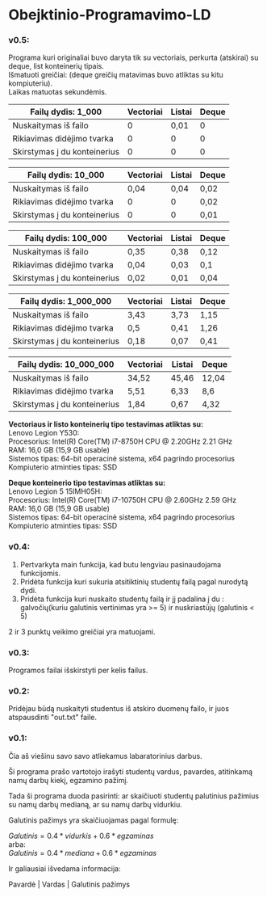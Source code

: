 # Obejktinio-Programavimo-LD

### v0.5:

Programa kuri originaliai buvo daryta tik su vectoriais, perkurta (atskirai) su deque, list konteinerių tipais. <br>
Išmatuoti greičiai: (deque greičių matavimas buvo atliktas su kitu kompiuteriu).<br>
Laikas matuotas sekundėmis.

| Failų dydis: 1_000           | Vectoriai | Listai | Deque |
|------------------------------|-----------|--------|-------|
| Nuskaitymas iš failo         | 0         | 0,01   | 0     |
| Rikiavimas didėjimo tvarka   | 0         | 0      | 0     |
| Skirstymas į du konteinerius | 0         | 0      | 0     |

| Failų dydis: 10_000          | Vectoriai | Listai | Deque |
|------------------------------|-----------|--------|-------|
| Nuskaitymas iš failo         | 0,04      | 0,04   | 0,02  |
| Rikiavimas didėjimo tvarka   | 0         | 0      | 0,02  |
| Skirstymas į du konteinerius | 0         | 0      | 0,01  |

| Failų dydis: 100_000         | Vectoriai | Listai | Deque |
|------------------------------|-----------|--------|-------|
| Nuskaitymas iš failo         | 0,35      | 0,38   | 0,12  |
| Rikiavimas didėjimo tvarka   | 0,04      | 0,03   | 0,1   |
| Skirstymas į du konteinerius | 0,02      | 0,01   | 0,04  |

| Failų dydis: 1_000_000       | Vectoriai | Listai | Deque |
|------------------------------|-----------|--------|-------|
| Nuskaitymas iš failo         | 3,43      | 3,73   | 1,15  |
| Rikiavimas didėjimo tvarka   | 0,5       | 0,41   | 1,26  |
| Skirstymas į du konteinerius | 0,18      | 0,07   | 0,41  |

| Failų dydis: 10_000_000      | Vectoriai | Listai | Deque |
|------------------------------|-----------|--------|-------|
| Nuskaitymas iš failo         | 34,52     | 45,46  | 12,04 |
| Rikiavimas didėjimo tvarka   | 5,51      | 6,33   | 8,6   |
| Skirstymas į du konteinerius | 1,84      | 0,67   | 4,32  |

**Vectoriaus ir listo konteinerių tipo testavimas atliktas su:**
<br>
Lenovo Legion Y530:
<br>
Procesorius: Intel(R) Core(TM) i7-8750H CPU @ 2.20GHz   2.21 GHz
<br>
RAM: 16,0 GB (15,9 GB usable)
<br>
Sistemos tipas: 64-bit operacinė sistema, x64 pagrindo procesorius
<br>
Kompiuterio atminties tipas: SSD
<br>

**Deque konteinerio tipo testavimas atliktas su:**
<br>
Lenovo Legion 5 15IMH05H:
<br>
Procesorius: Intel(R) Core(TM) i7-10750H CPU @ 2.60GHz   2.59 GHz
<br>
RAM: 16,0 GB (15,9 GB usable)
<br>
Sistemos tipas: 64-bit operacinė sistema, x64 pagrindo procesorius
<br>
Kompiuterio atminties tipas: SSD
<br>

### v0.4:

1. Pertvarkyta main funkcija, kad butu lengviau pasinaudojama funkcijomis.
2. Pridėta funkcija kuri sukuria atsitiktinių studentų failą pagal nurodytą dydi.
3. Pridėta funkcija kuri nuskaito studentų failą ir jį padalina į du : galvočių(kuriu galutinis vertinimas yra >= 5) ir nuskriastūjų (galutinis < 5)

2 ir 3 punktų veikimo greičiai yra matuojami.

### v0.3:

Programos failai išskirstyti per kelis failus.

### v0.2: 

Pridėjau būdą nuskaityti studentus iš atskiro duomenų failo, ir juos atspausdinti "out.txt" faile.

### v0.1:

Čia aš  viešinu savo savo atliekamus labaratorinius darbus.

Ši programa prašo vartotojo irašyti studentų vardus, pavardes, atitinkamą namų darbų kiekį, egzamino pažimį.

Tada ši programa duoda pasirinti: ar skaičiuoti studentų palutinius pažimius su namų darbų medianą, ar su namų darbų vidurkiu.

Galutinis pažimys yra skaičiuojamas pagal formulę:


$Galutinis = 0.4 * vidurkis + 0.6 * egzaminas$ </br>
arba: </br>
$Galutinis = 0.4 * mediana + 0.6 * egzaminas$

Ir galiausiai išvedama informacija:

Pavardė | Vardas | Galutinis pažimys

